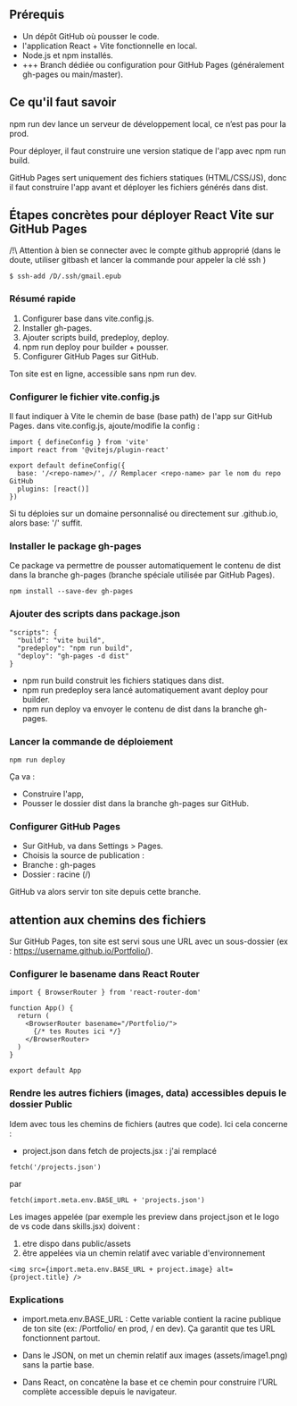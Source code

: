## Prérequis

- Un dépôt GitHub où pousser le code.
- l'application React + Vite fonctionnelle en local.
- Node.js et npm installés.
- +++ Branch dédiée ou configuration pour GitHub Pages (généralement gh-pages ou main/master).

## Ce qu'il faut savoir

npm run dev lance un serveur de développement local, ce n’est pas pour la prod.

Pour déployer, il faut construire une version statique de l'app avec npm run build.

GitHub Pages sert uniquement des fichiers statiques (HTML/CSS/JS), donc il faut construire l'app avant et déployer les fichiers générés dans dist.

## Étapes concrètes pour déployer React Vite sur GitHub Pages

/!\ Attention à bien se connecter avec le compte github
approprié (dans le doute, utiliser gitbash et lancer la commande pour appeler la clé ssh )

```
$ ssh-add /D/.ssh/gmail.epub
```

### Résumé rapide

1. Configurer base dans vite.config.js.
2. Installer gh-pages.
3. Ajouter scripts build, predeploy, deploy.
4. npm run deploy pour builder + pousser.
5. Configurer GitHub Pages sur GitHub.

Ton site est en ligne, accessible sans npm run dev.

### Configurer le fichier vite.config.js

Il faut indiquer à Vite le chemin de base (base path) de l'app sur GitHub Pages.
dans vite.config.js, ajoute/modifie la config :

```
import { defineConfig } from 'vite'
import react from '@vitejs/plugin-react'

export default defineConfig({
  base: '/<repo-name>/', // Remplacer <repo-name> par le nom du repo GitHub
  plugins: [react()]
})
```

Si tu déploies sur un domaine personnalisé ou directement sur <username>.github.io, alors base: '/' suffit.

### Installer le package gh-pages

Ce package va permettre de pousser automatiquement le contenu de dist dans la branche gh-pages (branche spéciale utilisée par GitHub Pages).

```
npm install --save-dev gh-pages
```

### Ajouter des scripts dans package.json

```
"scripts": {
  "build": "vite build",
  "predeploy": "npm run build",
  "deploy": "gh-pages -d dist"
}
```

- npm run build construit les fichiers statiques dans dist.
- npm run predeploy sera lancé automatiquement avant deploy pour builder.
- npm run deploy va envoyer le contenu de dist dans la branche gh-pages.

### Lancer la commande de déploiement

```
npm run deploy
```

Ça va :

- Construire l'app,
- Pousser le dossier dist dans la branche gh-pages sur GitHub.

### Configurer GitHub Pages

- Sur GitHub, va dans Settings > Pages.
- Choisis la source de publication :
- Branche : gh-pages
- Dossier : racine (/)

GitHub va alors servir ton site depuis cette branche.

## attention aux chemins des fichiers

Sur GitHub Pages, ton site est servi sous une URL avec un sous-dossier (ex : https://username.github.io/Portfolio/).

### Configurer le basename dans React Router

```
import { BrowserRouter } from 'react-router-dom'

function App() {
  return (
    <BrowserRouter basename="/Portfolio/">
      {/* tes Routes ici */}
    </BrowserRouter>
  )
}

export default App
```

### Rendre les autres fichiers (images, data) accessibles depuis le dossier Public

Idem avec tous les chemins de fichiers (autres que code). Ici cela concerne :

- project.json dans fetch de projects.jsx : j'ai remplacé

```
fetch('/projects.json')

```

par

```
fetch(import.meta.env.BASE_URL + 'projects.json')
```

Les images appelée (par exemple les preview dans project.json et le logo de vs code dans skills.jsx) doivent :

1. etre dispo dans public/assets
2. être appelées via un chemin relatif avec variable d'environnement

```
<img src={import.meta.env.BASE_URL + project.image} alt={project.title} />
```

### Explications

- import.meta.env.BASE_URL :
  Cette variable contient la racine publique de ton site (ex: /Portfolio/ en prod, / en dev).
  Ça garantit que tes URL fonctionnent partout.

- Dans le JSON, on met un chemin relatif aux images (assets/image1.png) sans la partie base.

- Dans React, on concatène la base et ce chemin pour construire l’URL complète accessible depuis le navigateur.
